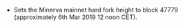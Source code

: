 * Sets the Minerva mainnet hard fork height to block 47779 (approximately 6th Mar 2019 12 noon CET).
